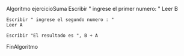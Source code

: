 Algoritmo ejercicioSuma 
	Escribir  " ingrese el primer numero: " 
	Leer B
	
	Escribir " ingrese el segundo numero : " 
	Leer A
	
	Escribir "El resultado es ", B + A
	
	
FinAlgoritmo

